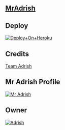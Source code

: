 ## [MrAdrish](https://MrAdrish_Bot)


## Deploy 

[![Deploy+On+Heroku](https://www.herokucdn.com/deploy/button.svg)](https://heroku.com/deploy?template=https://github.com/TeamAdrish/MrAdrish)


## Credits 

[Team Adrish](https://t.me/TeamAdrish)

## Mr Adrish Profile 

[![Mr Adrish](https://te.legra.ph/file/dcfad182ce77454c9cefa.jpg)](https://t.me/MrAdrish_Bot)


## Owner 

[![Adrish](https://te.legra.ph/file/d2c335b2738dee89713c6.jpg)](https://t.me/AdrishXgod)
